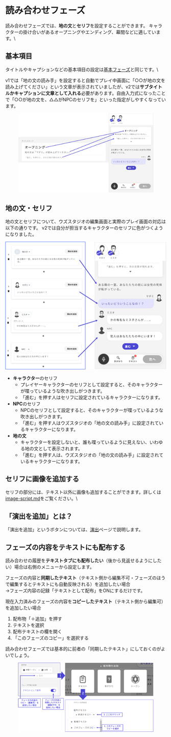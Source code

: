 # 読み合わせフェーズ

読み合わせフェーズでは、**地の文**と**セリフ**を設定することができます。 キャラクターの掛け合いがあるオープニングやエンディング、幕間などに適しています。\


## 基本項目

タイトルやキャプションなどの基本項目の設定は[基本フェーズ](discussion.md)と同じです。\


v1では「地の文の読み手」を設定すると自動でプレイ中画面に「○○が地の文を読み上げてください」という文章が表示されていましたが、v2では**サブタイトルかキャプションに文章として入れる**必要があります。自由入力式になったことで「○○が地の文を、△△がNPCのセリフを」といった指定がしやすくなっています。

<figure><img src="../../.gitbook/assets/image (87).png" alt=""><figcaption></figcaption></figure>

## 地の文・セリフ

地の文とセリフについて、ウズスタジオの編集画面と実際のプレイ画面の対応は以下の通りです。 v2では自分が担当するキャラクターのセリフに色がつくようになりました。

![](../../images/script2.png)

* **キャラクター**のセリフ
  * プレイヤーキャラクターのセリフとして設定すると、そのキャラクターが喋っているような吹き出しがつきます。
  * 「進む」を押す人はセリフに設定されているキャラクターになります。
* **NPC**のセリフ
  * NPCのセリフとして設定すると、そのキャラクターが喋っているような吹き出しがつきます。
  * 「進む」を押す人はウズスタジオの「地の文の読み手」に設定されているキャラクターになります。
* **地の文**
  * キャラクターを設定しないと、誰も喋っているように見えない、いわゆる地の文として表示されます。
  * 「進む」を押す人は、ウズスタジオの「地の文の読み手」に設定されているキャラクターになります。



## セリフに画像を追加する

セリフの部分には、テキスト以外に画像も追加することができます。詳しくは [image-script.md](../../advanced/image-script.md "mention")をご覧ください。\


## 「演出を追加」とは？

「演出を追加」というボタンについては、[演出](../bgm.md)ページで説明します。



## フェーズの内容をテキストにも配布する

読み合わせの履歴を**テキストタブにも配布したい**（後から見返せるようにしたい）場合は右側のメニューから設定します。



フェーズの内容と**同期したテキスト**（テキスト側から編集不可・フェーズのほうで編集するとテキストにも自動反映される）を追加したい場合\
→フェーズ内容の記録「テキストとして配布」をONにするだけです。



現在入力済みのフェーズの内容を**コピーしたテキスト**（テキスト側から編集可）を追加したい場合

1. 配布物「＋追加」を押す
2. テキストを選択
3. 配布テキストの欄を開く
4. 「このフェーズのコピー」を選択する



読み合わせフェーズでは基本的に前者の「同期したテキスト」にしておくのがよいでしょう。

<figure><img src="../../.gitbook/assets/image (119).png" alt=""><figcaption></figcaption></figure>
